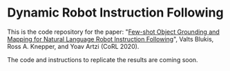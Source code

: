 # Dynamic Robot Instruction Following
This is the code repository for the paper:
"[Few-shot Object Grounding and Mapping for Natural Language Robot Instruction Following](https://drive.google.com/file/d/14IuMBuWKW0ZPhVMc17slpg5OJNdoQRk6/view)", Valts Blukis, Ross A. Knepper, and Yoav Artzi (CoRL 2020).

The code and instructions to replicate the results are coming soon.
